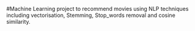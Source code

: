 #Machine Learning project to recommend movies using NLP techniques including vectorisation, Stemming, Stop_words removal  and cosine similarity.